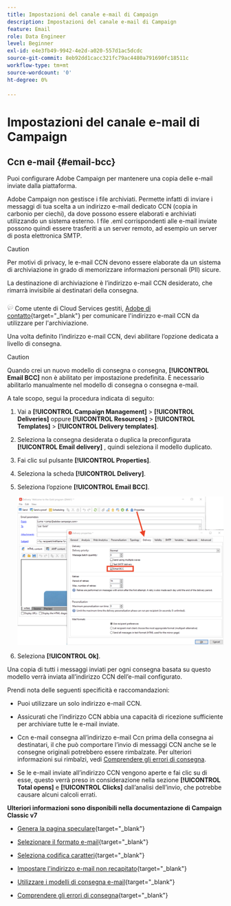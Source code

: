 ```yaml
---
title: Impostazioni del canale e-mail di Campaign
description: Impostazioni del canale e-mail di Campaign
feature: Email
role: Data Engineer
level: Beginner
exl-id: e4e3fb49-9942-4e2d-a020-557d1ac5dcdc
source-git-commit: 8eb92dd1cacc321fc79ac4480a791690fc18511c
workflow-type: tm+mt
source-wordcount: '0'
ht-degree: 0%

---
```


# Impostazioni del canale e-mail di Campaign

## Ccn e-mail {#email-bcc}

<!--
>[!NOTE]
>
>This capability is available starting Campaign v8.3. To check your version, refer to [this section](../start/compatibility-matrix.md#how-to-check-your-campaign-version-and-buildversion)-->

Puoi configurare Adobe Campaign per mantenere una copia delle e-mail inviate dalla piattaforma.

Adobe Campaign non gestisce i file archiviati. Permette infatti di inviare i messaggi di tua scelta a un indirizzo e-mail dedicato CCN (copia in carbonio per ciechi), da dove possono essere elaborati e archiviati utilizzando un sistema esterno. I file .eml corrispondenti alle e-mail inviate possono quindi essere trasferiti a un server remoto, ad esempio un server di posta elettronica SMTP.

>[!CAUTION]
>
>Per motivi di privacy, le e-mail CCN devono essere elaborate da un sistema di archiviazione in grado di memorizzare informazioni personali (PII) sicure.

La destinazione di archiviazione è l’indirizzo e-mail CCN desiderato, che rimarrà invisibile ai destinatari della consegna.

![](../assets/do-not-localize/speech.png)  Come utente di Cloud Services gestiti, [Adobe di contatto](../start/campaign-faq.md#support){target=&quot;_blank&quot;} per comunicare l&#39;indirizzo e-mail CCN da utilizzare per l&#39;archiviazione.

Una volta definito l’indirizzo e-mail CCN, devi abilitare l’opzione dedicata a livello di consegna.

>[!CAUTION]
>
>Quando crei un nuovo modello di consegna o consegna, **[!UICONTROL Email BCC]** non è abilitato per impostazione predefinita. È necessario abilitarlo manualmente nel modello di consegna o consegna e-mail.


A tale scopo, segui la procedura indicata di seguito:

1. Vai a **[!UICONTROL Campaign Management]** > **[!UICONTROL Deliveries]** oppure **[!UICONTROL Resources]** > **[!UICONTROL Templates]** > **[!UICONTROL Delivery templates]**.
1. Seleziona la consegna desiderata o duplica la preconfigurata **[!UICONTROL Email delivery]** , quindi seleziona il modello duplicato.
1. Fai clic sul pulsante **[!UICONTROL Properties]**.
1. Seleziona la scheda **[!UICONTROL Delivery]**.
1. Seleziona l’opzione **[!UICONTROL Email BCC]**.

   ![](assets/email-bcc.png)

1. Seleziona **[!UICONTROL Ok]**.

Una copia di tutti i messaggi inviati per ogni consegna basata su questo modello verrà inviata all’indirizzo CCN dell’e-mail configurato.

Prendi nota delle seguenti specificità e raccomandazioni:

* Puoi utilizzare un solo indirizzo e-mail CCN.

* Assicurati che l’indirizzo CCN abbia una capacità di ricezione sufficiente per archiviare tutte le e-mail inviate.

* Ccn e-mail <!--with Enhanced MTA--> consegna all’indirizzo e-mail Ccn prima della consegna ai destinatari, il che può comportare l’invio di messaggi CCN anche se le consegne originali potrebbero essere rimbalzate. Per ulteriori informazioni sui rimbalzi, vedi [Comprendere gli errori di consegna](../send/delivery-failures.md).

* Se le e-mail inviate all’indirizzo CCN vengono aperte e fai clic su di esse, questo verrà preso in considerazione nella sezione **[!UICONTROL Total opens]** e **[!UICONTROL Clicks]** dall’analisi dell’invio, che potrebbe causare alcuni calcoli errati.

<!--Only successfully sent emails are taken in account, bounces are not.-->

**Ulteriori informazioni sono disponibili nella documentazione di Campaign Classic v7**

* [Genera la pagina speculare](https://experienceleague.adobe.com/docs/campaign-classic/using/sending-messages/sending-emails/sending-an-email/email-parameters.html#generating-mirror-page){target=&quot;_blank&quot;}

* [Selezionare il formato e-mail](https://experienceleague.adobe.com/docs/campaign-classic/using/sending-messages/sending-emails/sending-an-email/email-parameters.html#selecting-message-formats){target=&quot;_blank&quot;}

* [Seleziona codifica caratteri](https://experienceleague.adobe.com/docs/campaign-classic/using/sending-messages/sending-emails/sending-an-email/email-parameters.html#character-encoding){target=&quot;_blank&quot;}

* [Impostare l&#39;indirizzo e-mail non recapitato](https://experienceleague.adobe.com/docs/campaign-classic/using/sending-messages/sending-emails/sending-an-email/email-parameters.html#managing-bounce-emails){target=&quot;_blank&quot;}

* [Utilizzare i modelli di consegna e-mail](https://experienceleague.adobe.com/docs/campaign-classic/using/sending-messages/using-delivery-templates/about-templates.html?lang=it){target=&quot;_blank&quot;}

* [Comprendere gli errori di consegna](https://experienceleague.adobe.com/docs/campaign-classic/using/sending-messages/monitoring-deliveries/understanding-delivery-failures.html){target=&quot;_blank&quot;}
